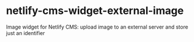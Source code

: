 # netlify-cms-widget-external-image
Image widget for Netlify CMS: upload image to an external server and store just an identifier
